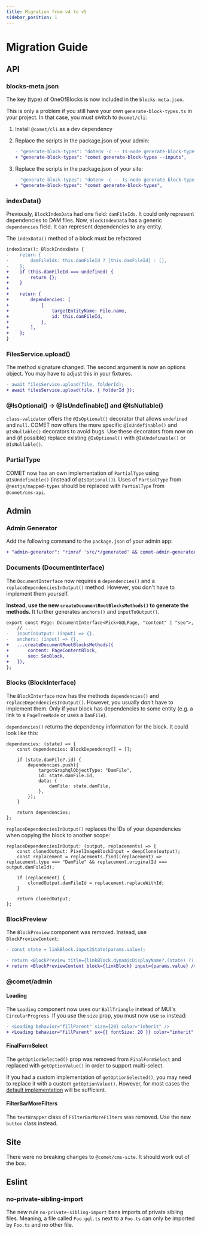 ```yaml
---
title: Migration from v4 to v5
sidebar_position: 1
---
```


# Migration Guide

## API

### blocks-meta.json

The key (type) of OneOfBlocks is now included in the `blocks-meta.json`.

This is only a problem if you still have your own `generate-block-types.ts` in your project. In that case, you must switch to `@comet/cli`:

1. Install `@comet/cli` as a dev dependency
2. Replace the scripts in the package.json of your admin:

    ```diff
    - "generate-block-types": "dotenv -c -- ts-node generate-block-types.ts",
    + "generate-block-types": "comet generate-block-types --inputs",
    ```

3. Replace the scripts in the package.json of your site:

    ```diff
    - "generate-block-types": "dotenv -c -- ts-node generate-block-types.ts",
    + "generate-block-types": "comet generate-block-types",
    ```

### indexData()

Previously, `BlockIndexData` had one field: `damFileIds`. It could only represent dependencies to DAM files. Now, `BlockIndexData` has a generic `dependencies` field. It can represent dependencies to any entity.

The `indexData()` method of a block must be refactored

```diff
indexData(): BlockIndexData {
-    return {
-        damFileIds: this.damFileId ? [this.damFileId] : [],
-    };
+    if (this.damFileId === undefined) {
+        return {};
+    }
+
+    return {
+        dependencies: [
+            {
+                targetEntityName: File.name,
+                id: this.damFileId,
+            },
+        ],
+    };
}
```

### FilesService.upload()

The method signature changed. 
The second argument is now an options object. 
You may have to adjust this in your fixtures.

```diff
- await filesService.upload(file, folderId);
+ await filesService.upload(file, { folderId });
```

### @IsOptional() -> @IsUndefinable() and @IsNullable()

`class-validator` offers the `@IsOptional()` decorator that allows `undefined` and `null`.
COMET now offers the more specific `@IsUndefinable()` and `@IsNullable()` decorators to avoid bugs.
Use these decorators from now on and (if possible) replace existing `@IsOptional()` with `@IsUndefinable()` or `@IsNullable()`.

### PartialType

COMET now has an own implementation of `PartialType` using `@IsUndefinable()` (instead of `@IsOptional()`).
Uses of `PartialType` from `@nestjs/mapped-types` should be replaced with `PartialType` from `@comet/cms-api`.

## Admin

### Admin Generator

Add the following command to the `package.json` of your admin app:

```diff
+ "admin-generator": "rimraf 'src/*/generated' && comet-admin-generator generate crud-generator-config.ts",
```

### Documents (DocumentInterface)

The `DocumentInterface` now requires a `dependencies()` and a `replaceDependenciesInOutput()` method. However, you don't have to implement them yourself.

**Instead, use the new `createDocumentRootBlocksMethods()` to generate the methods.**
It further generates `anchors()` and `inputToOutput()`.

```diff
export const Page: DocumentInterface<Pick<GQLPage, "content" | "seo">, GQLPageInput> = {
    // ...
-   inputToOutput: (input) => {},
-   anchors: (input) => {},
+   ...createDocumentRootBlocksMethods({
+       content: PageContentBlock,
+       seo: SeoBlock,
+   }),
};
```

### Blocks (BlockInterface)

The `BlockInterface` now has the methods `dependencies()` and `replaceDependenciesInOutput()`.
However, you usually don't have to implement them. Only if your block has dependencies to some entity (e.g. a link to a `PageTreeNode` or uses a `DamFile`).

`dependencies()` returns the dependency information for the block. It could look like this:

```tsx
dependencies: (state) => {
    const dependencies: BlockDependency[] = [];

    if (state.damFile?.id) {
        dependencies.push({
            targetGraphqlObjectType: "DamFile",
            id: state.damFile.id,
            data: {
                damFile: state.damFile,
            },
        });
    }

    return dependencies;
};
```

`replaceDependenciesInOutput()` replaces the IDs of your dependencies when copying the block to another scope:

```tsx
replaceDependenciesInOutput: (output, replacements) => {
    const clonedOutput: PixelImageBlockInput = deepClone(output);
    const replacement = replacements.find((replacement) => replacement.type === "DamFile" && replacement.originalId === output.damFileId);

    if (replacement) {
        clonedOutput.damFileId = replacement.replaceWithId;
    }

    return clonedOutput;
};
```

### BlockPreview

The `BlockPreview` component was removed. Instead, use `BlockPreviewContent`:

```diff
- const state = linkBlock.input2State(params.value);

- return <BlockPreview title={linkBlock.dynamicDisplayName?.(state) ?? linkBlock.displayName} content={linkBlock.previewContent(state)} />;
+ return <BlockPreviewContent block={linkBlock} input={params.value} />;
```

### @comet/admin

#### Loading

The `Loading` component now uses our `BallTriangle` instead of MUI's `CircularProgress`. If you use the `size` prop, you must now use `sx` instead:

```diff
- <Loading behavior="fillParent" size={20} color="inherit" />
+ <Loading behavior="fillParent" sx={{ fontSize: 20 }} color="inherit" />
```

#### FinalFormSelect

The `getOptionSelected()` prop was removed from `FinalFormSelect` and replaced with `getOptionValue()` in order to support multi-select.

If you had a custom implementation of `getOptionSelected()`, you may need to replace it with a custom `getOptionValue()`. However, for most cases the [default implementation](https://github.com/vivid-planet/comet/commit/fe5e0735#diff-ef93179fe4c6d99e9e776fb1e928ac8b5af12c27fa2d2a6ea124e46028fb8b95R28-R31) will be sufficient.

#### FilterBarMoreFilters

The `textWrapper` class of `FilterBarMoreFilters` was removed. Use the new `button` class instead.

## Site

There were no breaking changes to `@comet/cms-site`. It should work out of the box.

## Eslint

### no-private-sibling-import

The new rule `no-private-sibling-import` bans imports of private sibling files.
Meaning, a file called `Foo.gql.ts` next to a `Foo.ts` can only be imported by `Foo.ts` and no other file.
